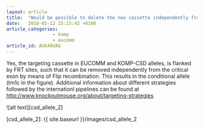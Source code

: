 ```yaml
---
layout: article
title:  "Would be possible to delete the neo cassette independently from the exon?"
date:   2010-05-12 15:15:42 +0100
article_categories:
                 - komp
                 - eucomm
article_id: AUG49UAG
---
```


Yes, the targeting cassette in EUCOMM and KOMP-CSD alleles, is flanked by FRT sites, such that it can be removed independently from the critical exon by means of Flip recombination. This results in the conditional allele (tm1c in the figure). Additional information about different strategies followed by the internationl pipelines can be found at http://www.knockoutmouse.org/about/targeting-strategies

![alt text][csd_allele_2]

[csd_allele_2]: {{ site.baseurl }}/images/csd_allele_2